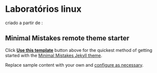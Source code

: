 # Laboratórios linux

criado a partir de :
## Minimal Mistakes remote theme starter

Click [**Use this template**](https://github.com/mmistakes/mm-github-pages-starter/generate) button above for the quickest method of getting started with the [Minimal Mistakes Jekyll theme](https://github.com/mmistakes/minimal-mistakes).


Replace sample content with your own and [configure as necessary](https://mmistakes.github.io/minimal-mistakes/docs/configuration/).
